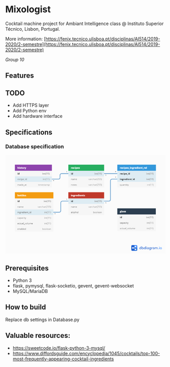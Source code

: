 # Mixologist

Cocktail machine project for Ambiant Intelligence class @ Instituto Superior Técnico, Lisbon, Portugal.

More information: [https://fenix.tecnico.ulisboa.pt/disciplinas/AI514/2019-2020/2-semestre](https://fenix.tecnico.ulisboa.pt/disciplinas/AI514/2019-2020/2-semestre)

*Group 10*

## Features

## TODO
- Add HTTPS layer
- Add Python env
- Add hardware interface

## Specifications

### Database specification

![Database relationship diagram](database.png "Database relationship diagram")

## Prerequisites

- Python 3
- flask, pymysql, flask-socketio, gevent, gevent-websocket
- MySQL/MariaDB

## How to build

Replace db settings in Database.py

## Valuable resources:

- https://sweetcode.io/flask-python-3-mysql/
- https://www.diffordsguide.com/encyclopedia/1045/cocktails/top-100-most-frequently-appearing-cocktail-ingredients